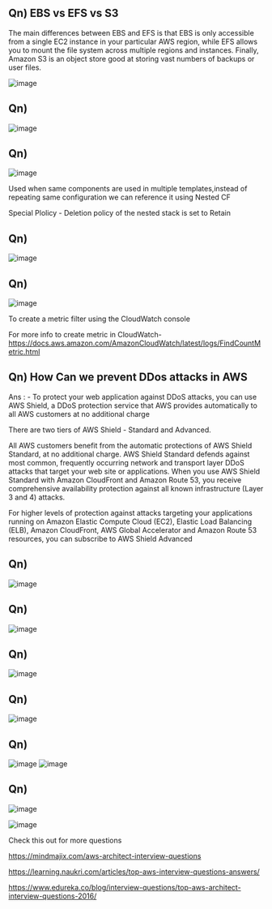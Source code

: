 ## Qn) EBS vs EFS vs S3

The main differences between EBS and EFS is that EBS is only accessible from a single EC2 instance in your particular AWS region, while EFS allows you to mount the file system across multiple regions and instances. Finally, Amazon S3 is an object store good at storing vast numbers of backups or user files.

![image](https://user-images.githubusercontent.com/54981984/98623479-c75c0b80-2331-11eb-87eb-1b724e8d45bf.png)

## Qn)
![image](https://user-images.githubusercontent.com/54981984/98623744-59fcaa80-2332-11eb-9dfb-d92a8055ba7b.png)

## Qn)
![image](https://user-images.githubusercontent.com/54981984/98624015-e4450e80-2332-11eb-9044-d9ef910af444.png)

Used when same components are used in multiple templates,instead of repeating same configuration we can reference it using Nested CF

Special Plolicy - Deletion policy of the nested stack is set to Retain

## Qn) 
![image](https://user-images.githubusercontent.com/54981984/98624393-b7ddc200-2333-11eb-8339-417f6201b8fc.png)

## Qn)
![image](https://user-images.githubusercontent.com/54981984/98624958-d1333e00-2334-11eb-9b69-b425d87c5150.png)

To create a metric filter using the CloudWatch console 

For more info to create metric in CloudWatch- https://docs.aws.amazon.com/AmazonCloudWatch/latest/logs/FindCountMetric.html

## Qn)  How Can  we prevent DDos attacks in AWS

Ans : -  To protect your web application against DDoS attacks, you can use AWS Shield, a DDoS protection service that AWS provides automatically to all AWS customers at no additional charge

There are two tiers of AWS Shield - Standard and Advanced.

All AWS customers benefit from the automatic protections of AWS Shield Standard, at no additional charge. AWS Shield Standard defends against most common, frequently occurring network and transport layer DDoS attacks that target your web site or applications. When you use AWS Shield Standard with Amazon CloudFront and Amazon Route 53, you receive comprehensive availability protection against all known infrastructure (Layer 3 and 4) attacks.

For higher levels of protection against attacks targeting your applications running on Amazon Elastic Compute Cloud (EC2), Elastic Load Balancing (ELB), Amazon CloudFront, AWS Global Accelerator and Amazon Route 53 resources, you can subscribe to AWS Shield Advanced

## Qn)
![image](https://user-images.githubusercontent.com/54981984/98698140-bc3dc580-239b-11eb-8078-e47c1c411862.png)

## Qn) 
![image](https://user-images.githubusercontent.com/54981984/98699109-cca27000-239c-11eb-9943-863a268f9823.png)

## Qn)
![image](https://user-images.githubusercontent.com/54981984/98699223-eb086b80-239c-11eb-8aff-a0ef56baf13a.png)

## Qn)
![image](https://user-images.githubusercontent.com/54981984/98699566-4e929900-239d-11eb-89e6-dfec31963b84.png)

## Qn)
![image](https://user-images.githubusercontent.com/54981984/98700099-d4164900-239d-11eb-96e7-3170d0e82404.png)
![image](https://user-images.githubusercontent.com/54981984/98700152-e2fcfb80-239d-11eb-8165-b456102aa1fa.png)

## Qn)
![image](https://user-images.githubusercontent.com/54981984/98625753-45baac80-2336-11eb-9774-a6ebba326b34.png)

![image](https://user-images.githubusercontent.com/54981984/98625783-51a66e80-2336-11eb-83f4-a62a565e8ee4.png)

Check this out for more questions


https://mindmajix.com/aws-architect-interview-questions

https://learning.naukri.com/articles/top-aws-interview-questions-answers/

https://www.edureka.co/blog/interview-questions/top-aws-architect-interview-questions-2016/
